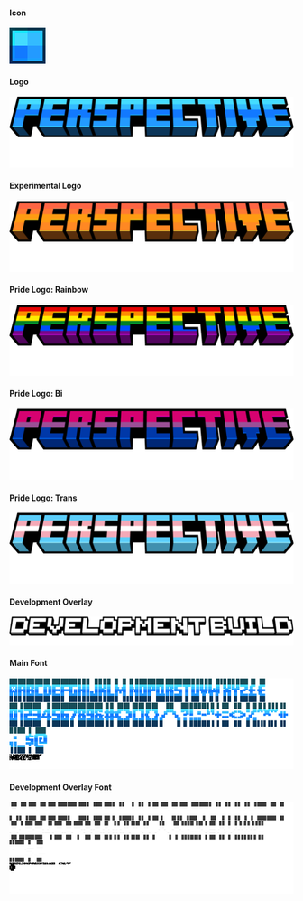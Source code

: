 #### Icon
![](./assets/logo/icon.png)
#### Logo
![](./assets/logo/perspective.png)
#### Experimental Logo
![](./assets/logo/experimental.png)
#### Pride Logo: Rainbow
![](./assets/logo/rainbow.png)
#### Pride Logo: Bi
![](./assets/logo/bi.png)
#### Pride Logo: Trans
![](./assets/logo/trans.png)
#### Development Overlay
![](./assets/logo/development.png)
#### Main Font
![](./assets/font/main.png)
#### Development Overlay Font
![](./assets/font/development.png)